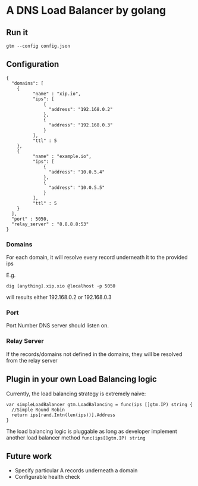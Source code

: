# A DNS Load Balancer by golang

## Run it

```
gtm --config config.json
```

## Configuration

```
{
  "domains": [
    {
          "name" : "xip.io",
          "ips": [
              {
                "address": "192.168.0.2"
              },
              {
                "address": "192.168.0.3"
              }
          ],
          "ttl" : 5
    },
    {
          "name" : "example.io",
          "ips": [
              {
                "address": "10.0.5.4"
              },
              {
                "address": "10.0.5.5"
              }
          ],
          "ttl" : 5
    }
  ],
  "port" : 5050,
  "relay_server" : "8.8.8.8:53"
}
```

### Domains

For each domain, it will resolve every record underneath it to the provided ips

E.g.

```
dig [anything].xip.xio @localhost -p 5050
```

will results either 192.168.0.2 or 192.168.0.3

### Port

Port Number DNS server should listen on.

### Relay Server

If the records/domains not defined in the domains, they will be resolved from the relay server

## Plugin in your own Load Balancing logic

Currently, the load balancing strategy is extremely naive:

```
var simpleLoadBalancer gtm.LoadBalancing = func(ips []gtm.IP) string {
  //Simple Round Robin
  return ips[rand.Intn(len(ips))].Address
}
```

The load balancing logic is pluggable as long as developer implement another load balancer method ```func(ips[]gtm.IP) string```

## Future work

* Specify particular A records underneath a domain
* Configurable health check
